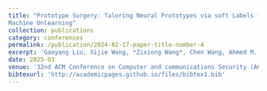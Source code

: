 ```yaml
---
title: "Prototype Surgery: Taloring Neural Prototypes via soft Labels for Efficient
Machine Unlearning"
collection: publications
category: conferences
permalink: /publication/2024-02-17-paper-title-number-4
excerpt: 'Gaoyang Liu, Xijie Wang, *Zixiong Wang*, Chen Wang, Ahmed M. Abdelmoniem, Desheng Wang.'
date: 2025-03
venue: '32nd ACM Conference on Computer and communications Security (ACM CCS), Taipei, Taiwan.'
bibtexurl: 'http://academicpages.github.io/files/bibtex1.bib'
---
```


